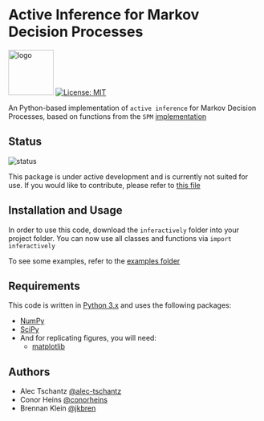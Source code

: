 
#  Active Inference for Markov Decision Processes
 <img alt="logo" src="https://pluspng.com/img-png/brain-png-brain-icon-png-image-2536-942.png" height="90"> [![License: MIT](https://img.shields.io/badge/License-MIT-yellow.svg)](https://opensource.org/licenses/MIT)


An Python-based implementation of `active inference` for Markov Decision Processes,
based on functions from the `SPM` [implementation](https://www.fil.ion.ucl.ac.uk/spm/doc/)

## Status

![status](https://img.shields.io/badge/status-development-orange)

This package is under active development and is currently not suited for use. If you would like to contribute, please refer to [this file](CONTRIBUTING.md)

## Installation and Usage

In order to use this code, download the `inferactively` folder into your project
folder. You can now use all classes and functions via `import inferactively`

To see some examples, refer to the [examples folder](examples/)

## Requirements 

This code is written in [Python 3.x](https://www.python.org) and uses 
the following packages:

* [NumPy](http://numpy.scipy.org/)
* [SciPy](http://numpy.scipy.org/)
* And for replicating figures, you will need:
    + [matplotlib](https://matplotlib.org)

## Authors

- Alec Tschantz [@alec-tschantz](https://github.com/alec-tschantz)
- Conor Heins [@conorheins](https://github.com/conorheins)
- Brennan Klein [@jkbren](https://github.com/jkbren)